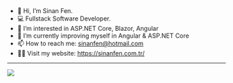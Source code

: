 
<!---

sinanfen/sinanfen is a ✨ special ✨ repository because its `README.md` (this file) appears on your GitHub profile.
You can click the Preview link to take a look at your changes.
--->
##
- 👋 Hi, I’m Sinan Fen.
- 💻 Fullstack Software Developer.
- 👀 I’m interested in ASP.NET Core, Blazor, Angular
- 🌱 I’m currently improving myself in Angular & ASP.NET Core
- 📫 How to reach me: sinanfen@hotmail.com
- 👨‍💻 Visit my website: https://sinanfen.com.tr/

---
[![](https://visitcount.itsvg.in/api?id=sinanfen&icon=0&color=11)](https://visitcount.itsvg.in)

<!-- Proudly created with GPRM ( https://gprm.itsvg.in ) -->
